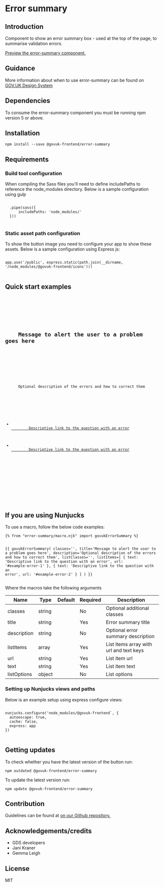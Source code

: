 


<h1 class="govuk-u-heading-36">
Error summary
</h1>

<h2 class="govuk-u-heading-24">Introduction</h2>
<p class="govuk-u-core-24">
  Component to show an error summary box - used at the top of the page, to summarise validation errors.
</p>


<p class="govuk-u-copy-19">
<a href="http://govuk-frontend-review.herokuapp.com/components/error-summary/preview">Preview the error-summary component.
</a>
</p>

<h2 class="govuk-u-heading-24">Guidance</h2>

<p class="govuk-u-copy-19">
  More information about when to use error-summary can be found on <a href="http://www.linktodesignsystem.com/error-summary" title="Link to read guidance on the use of error-summary on Gov.uk Design system website">GOV.UK Design System</a>
</p>

<h2 class="govuk-u-heading-24">Dependencies</h2>

<p class="govuk-u-copy-19">To consume the error-summary component you must be running npm version 5 or above. </p>

<p class="govuk-u-copy-19"></p>

<h2 class="govuk-u-heading-24">Installation</h2>
<pre><code>npm install --save @govuk-frontend/error-summary</code></pre>

<h2 class="govuk-u-heading-24">Requirements</h2>
<h3 class="govuk-u-bold-19">Build tool configuration</h3>
<p class="govuk-u-copy-19">When compiling the Sass files you'll need to define includePaths to reference the node_modules directory. Below is a sample configuration using gulp</p>
<pre>
<code>
  .pipe(sass({
      includePaths: 'node_modules/'
  }))
</code>
</pre>

<h3 class="govuk-u-bold-19">Static asset path configuration</h3>
<p class="govuk-u-copy-19">To show the button image you need to configure your app to show these assets. Below is a sample configuration using Express js:</p>
<pre>
<code>
app.use('/public', express.static(path.join(__dirname, '/node_modules/@govuk-frontend/icons')))
</code>
</pre>

<h2 class="govuk-u-heading-24">Quick start examples</h2>
<p class="govuk-u-copy-19"></p>
<pre><code>


<div class="govuk-c-error-summary " aria-labelledby="error-summary-title" role="alert" tabindex="-1">

  <h2 class="govuk-c-error-summary__title" id="error-summary-title">
    Message to alert the user to a problem goes here
  </h2>

  <div class="govuk-c-error-summary__body">
    <p>
      Optional description of the errors and how to correct them
    </p>
    <ul class="govuk-c-list  govuk-c-error-summary__list">

  <li>
<a href="#example-error-1 ">        Descriptive link to the question with an error
</a>  </li>
  <li>
<a href="#example-error-2 ">        Descriptive link to the question with an error
</a>  </li>

</ul>

  </div>

</div>

</code></pre>

<h2 class="govuk-u-heading-24">If you are using Nunjucks</h2>
<p class="govuk-u-copy-19">To use a macro, follow the below code examples:</p>
<pre><code>{% from &quot;error-summary/macro.njk&quot; import govukErrorSummary %}

{{ govukErrorSummary(
  classes=&#39;&#39;,
  title=&#39;Message to alert the user to a problem goes here&#39;,
  description=&#39;Optional description of the errors and how to correct them&#39;,
  listClasses=&#39;&#39;,
  listItems=[
    {
      text: &#39;Descriptive link to the question with an error&#39;,
      url: &#39;#example-error-1&#39;
    },
    {
      text: &#39;Descriptive link to the question with an error&#39;,
      url: &#39;#example-error-2&#39;
    }
  ]
) }}
</code></pre>

<p class="govuk-u-copy-19">Where the macros take the following arguments</p>

<div>

<!-- TODO: Use the table macro here and pass it component argument data -->
| Name        | Type   | Default | Required | Description
|---          |---     |---      |---       |---
| classes     | string |         | No       | Optional additional classes
| title       | string |         | Yes      | Error summary title
| description | string |         | No       | Optional error summary description
| listItems   | array  |         | Yes      | List items array with url and text keys
| url         | string |         | Yes      | List item url
| text        | string |         | Yes      | List item text
| listOptions | object |         | No       | List options

</div>

<h3 class="govuk-u-bold-19">Setting up Nunjucks views and paths</h3>
<p class="govuk-u-copy-19">Below is an example setup using express configure views:</p>
<pre>
<code>
nunjucks.configure('node_modules/@govuk-frontend`, {
  autoescape: true,
  cache: false,
  express: app
})
</code>
</pre>

<h2 class="govuk-u-heading-24">Getting updates</h2>

<p class="govuk-u-copy-19">To check whether you have the latest version of the button run:</p>

<pre><code>npm outdated @govuk-frontend/error-summary</code></pre>

<p class="govuk-u-copy-19">To update the latest version run:</p>

<pre><code>npm update @govuk-frontend/error-summary</code></pre>

<h2 class="govuk-u-heading-24">Contribution</h2>
<p class="govuk-u-copy-19">
  Guidelines can be found at <a href="https://github.com/alphagov/govuk-frontend/blob/master/CONTRIBUTING.md" title="link to contributing guidelines on our github repository">on our Github repository.</a>
</p>

<h2 class="govuk-u-heading-24">Acknowledgements/credits</h2>

<ul class="govuk-c-list ">

  <li>
        GDS developers
  </li>
  <li>
        Jani Kraner
  </li>
  <li>
        Gemma Leigh
  </li>

</ul>


<h2 class="govuk-u-heading-24">License</h2>
<p class="govuk-u-copy-19">MIT</p>
